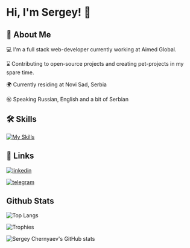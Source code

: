# Hi, I'm Sergey! 👋


## 🚀 About Me

💻 I'm a full stack web-developer currently working at Aimed Global. 

⌛ Contributing to open-source projects and creating pet-projects in my spare time.

🌍 Currently residing at Novi Sad, Serbia

㊗️ Speaking Russian, English and a bit of Serbian
## 🛠 Skills

[![My Skills](https://skillicons.dev/icons?i=rider,dotnet,js,vue,python,docker,gitlab,matlab&theme=dark)](https://skillicons.dev)

## 🔗 Links

[![linkedin](https://img.shields.io/badge/linkedin-0A66C2?style=for-the-badge&logo=linkedin&logoColor=dark)](https://www.linkedin.com/in/sirozha1337/)

[![telegram](https://img.shields.io/badge/telegram-0A66C1?style=for-the-badge&logo=telegram&logoColor=dark)](https://t.me/Sirozha1337)

## Github Stats

![Top Langs](https://github-readme-stats.vercel.app/api/top-langs/?username=sirozha1337&layout=compact&theme=dark)

![Trophies](https://github-profile-trophy.vercel.app/?username=sirozha1337&theme=onedark)

![Sergey Chernyaev's GitHub stats](https://github-readme-stats.vercel.app/api?username=sirozha1337&show_icons=true&theme=dark)

